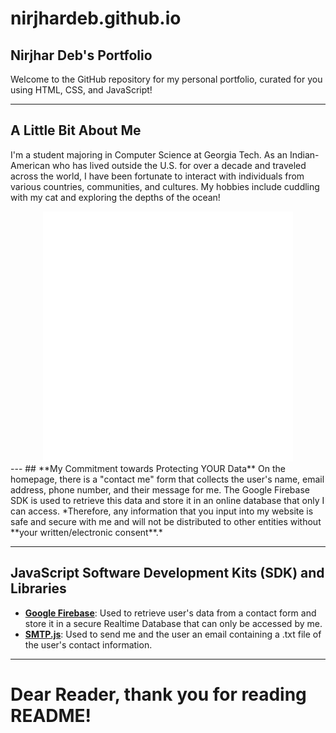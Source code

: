 # **nirjhardeb.github.io**
## **Nirjhar Deb's Portfolio**
Welcome to the GitHub repository for my personal portfolio, curated for you using HTML, CSS, and JavaScript!

---
## **A Little Bit About Me**
I'm a student majoring in Computer Science at Georgia Tech. As an Indian-American who has lived outside the U.S. for over a decade and traveled across the world, I have been fortunate to interact with individuals from various countries, communities, and cultures. My hobbies include cuddling with my cat and exploring the depths of the ocean!

<div align="center">
    <img src="graphics/linkedInProfile.svg" width="400" height="400" alt="css-in-readme">
</div>
---
## **My Commitment towards Protecting YOUR Data**
On the homepage, there is a "contact me" form that collects the user's name, email address, phone number, and their message for me. The Google Firebase SDK is used to retrieve this data and store it in an online database that only I can access. *Therefore, any information that you input into my website is safe and secure with me and will not be distributed to other entities without **your written/electronic consent**.*

---
## **JavaScript Software Development Kits (SDK) and Libraries**
* [**Google Firebase**](https://firebase.google.com/): Used to retrieve user's data from a contact form and store it in a secure Realtime Database that can only be accessed by me.
* [**SMTP.js**](https://smtpjs.com/): Used to send me and the user an email containing a .txt file of the user's contact information.

---
# **Dear Reader, thank you for reading README!**
